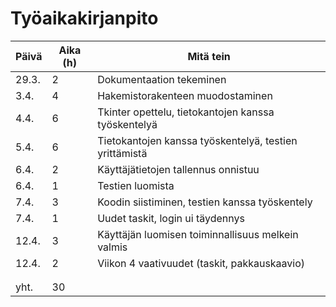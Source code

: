 # Työaikakirjanpito
| Päivä         | Aika (h)      | Mitä tein                                              |
| ------------- |---------------|--------------------------------------------------------|
| 29.3.         | 2             | Dokumentaation tekeminen                               |
| 3.4.          | 4             | Hakemistorakenteen muodostaminen                       |
| 4.4.          | 6             | Tkinter opettelu, tietokantojen kanssa työskentelyä    |
| 5.4.          | 6             | Tietokantojen kanssa työskentelyä, testien yrittämistä |
| 6.4.          | 2             | Käyttäjätietojen tallennus onnistuu                    | 
| 6.4.          | 1             | Testien luomista                                       |
| 7.4.          | 3             | Koodin siistiminen, testien kanssa työskentely         |
| 7.4.          | 1             | Uudet taskit, login ui täydennys                       |
| 12.4.         | 3             | Käyttäjän luomisen toiminnallisuus melkein valmis      |
| 12.4.         | 2             | Viikon 4 vaativuudet (taskit, pakkauskaavio)           |
|               |               |                                                        |
|               |               |                                                        |
| yht.          | 30            |                                                        |